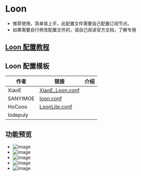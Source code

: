 # Loon
- 推荐使用，简单易上手，此配置文件需要自己配置订阅节点。
- 如果需要自行修改配置文件的，请自己阅读官方文档，了解专用

## [Loon 配置教程](https://github.com/LaolunsiG/XiaoE_PCR/tree/main/Config_File/Loon/Loon%20%E9%85%8D%E7%BD%AE%E6%95%99%E7%A8%8B)

## Loon 配置模板

| 作者       | 链接                                                                                                             | 介绍  |
| -------- | -------------------------------------------------------------------------------------------------------------- | --- |
| XiaoE    | [XiaoE_Loon.conf](https://raw.githubusercontent.com/LaolunsiG/XiaoE_PCR/main/Config_File/Loon/XiaoE_Loon.conf) |     |
| SANYIMOE | [loon.conf](https://github.com/SANYIMOE/Quan_Shado_Conf/blob/master/conf/loon.conf)                            |     |
| HoCooo   | [LoonLite.conf](https://github.com/HoCooo/Loon/blob/main/LoonLite.conf)                                        |     |
| lodepuly |                                                                                                                |     |

## 功能预览
- ![image](https://github.com/LaolunsiG/XiaoE_PCR/blob/main/Config_File/Loon/Pictures/1.jpg?raw=true)
- ![image](https://github.com/LaolunsiG/XiaoE_PCR/blob/main/Config_File/Loon/Pictures/2.jpg?raw=true)
- ![image](https://github.com/LaolunsiG/XiaoE_PCR/blob/main/Config_File/Loon/Pictures/3.jpg?raw=true)
- ![image](https://github.com/LaolunsiG/XiaoE_PCR/blob/main/Config_File/Loon/Pictures/4.jpg?raw=true)
- ![image](https://github.com/LaolunsiG/XiaoE_PCR/blob/main/Config_File/Loon/Pictures/5.jpg?raw=true)



